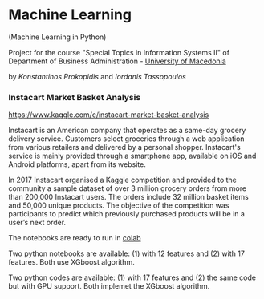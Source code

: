 # Machine Learning
(Machine Learning in Python)

Project for the course "Special Topics in Information Systems II" of Department of Business Administration - [University of Macedonia](http://www.uom.gr)

by *Konstantinos Prokopidis* and *Iordanis Tassopoulos* 

### Instacart Market Basket Analysis
https://www.kaggle.com/c/instacart-market-basket-analysis

Instacart is an American company that operates as a same-day grocery delivery service. Customers select groceries through a web application from various retailers and delivered by a personal shopper. Instacart's service is mainly provided through a smartphone app, available on iOS and Android platforms, apart from its website.

In 2017 Instacart organised a Kaggle competition and provided to the community a sample dataset of over 3 million grocery orders from more than 200,000 Instacart users. The orders include 32 million basket items and 50,000 unique products. The objective of the competition was participants to predict which previously purchased products will be in a user’s next order.

The notebooks are ready to run in [colab](https://colab.research.google.com) 

Two python notebooks are available: (1) with 12 features and (2) with 17 features. Both use XGboost algorithm.

Two python codes are available: (1) with 17 features and (2) the same code but with GPU support. Both implemet the XGboost algorithm.


